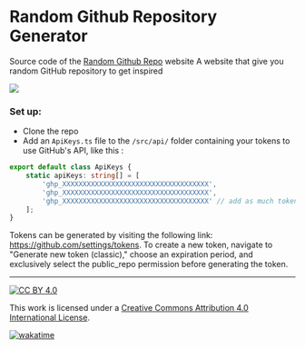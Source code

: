 # Random Github Repository Generator 

Source code of the [Random Github Repo](https://www.randomgithubrepo.site) website
A website that give you random GitHub repository to get inspired

<img src="https://rayanestaszewski.fr/assets/rgr.png"/>

### Set up:

- Clone the repo
- Add an `ApiKeys.ts` file to the `/src/api/` folder containing your tokens to use GitHub's API, like this :
```ts
export default class ApiKeys {
	static apiKeys: string[] = [
		'ghp_XXXXXXXXXXXXXXXXXXXXXXXXXXXXXXXXXXXX',
		'ghp_XXXXXXXXXXXXXXXXXXXXXXXXXXXXXXXXXXXX',
		'ghp_XXXXXXXXXXXXXXXXXXXXXXXXXXXXXXXXXXXX' // add as much tokens as you want
	];
}
```

Tokens can be generated by visiting the following link: https://github.com/settings/tokens. To create a new token, navigate to "Generate new token (classic)," choose an expiration period, and exclusively select the public_repo permission before generating the token.

---

[![CC BY 4.0][cc-by-shield]][cc-by]

This work is licensed under a
[Creative Commons Attribution 4.0 International License][cc-by].

[cc-by]: http://creativecommons.org/licenses/by/4.0/
[cc-by-shield]: https://img.shields.io/badge/License-CC%20BY%204.0-lightgrey.svg

[![wakatime](https://wakatime.com/badge/user/b8ecff52-7743-4a1e-8b28-93fcce7c9b7d/project/018bcf08-82f6-4b73-97f5-b730e3ffbdef.svg)](https://wakatime.com/badge/user/b8ecff52-7743-4a1e-8b28-93fcce7c9b7d/project/018bcf08-82f6-4b73-97f5-b730e3ffbdef)
